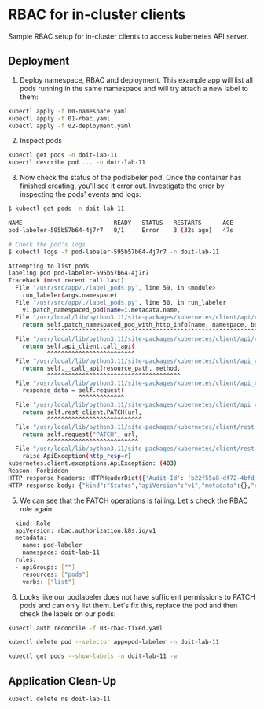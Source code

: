 # RBAC for in-cluster clients

Sample RBAC setup for in-cluster clients to access kubernetes API server.

## Deployment

1. Deploy namespace, RBAC and deployment. This example app will list all pods running in the same namespace and will try attach a new label to them:

```bash
kubectl apply -f 00-namespace.yaml
kubectl apply -f 01-rbac.yaml
kubectl apply -f 02-deployment.yaml
```

2. Inspect pods

```bash
kubectl get pods -n doit-lab-11
kubectl describe pod ... -n doit-lab-11
```

3. Now check the status of the podlabeler pod. Once the container has finished creating, you'll see it error out. Investigate the error by inspecting the pods' events and logs:

```bash
$ kubectl get pods -n doit-lab-11

NAME                          READY   STATUS   RESTARTS      AGE
pod-labeler-595b57b64-4j7r7   0/1     Error    3 (32s ago)   47s

# Check the pod's logs
$ kubectl logs -f pod-labeler-595b57b64-4j7r7 -n doit-lab-11

Attempting to list pods
labeling pod pod-labeler-595b57b64-4j7r7
Traceback (most recent call last):
  File "/usr/src/app/./label_pods.py", line 59, in <module>
    run_labeler(args.namespace)
  File "/usr/src/app/./label_pods.py", line 50, in run_labeler
    v1.patch_namespaced_pod(name=i.metadata.name,
  File "/usr/local/lib/python3.11/site-packages/kubernetes/client/api/core_v1_api.py", line 19872, in patch_namespaced_pod
    return self.patch_namespaced_pod_with_http_info(name, namespace, body, **kwargs)  # noqa: E501
           ^^^^^^^^^^^^^^^^^^^^^^^^^^^^^^^^^^^^^^^^^^^^^^^^^^^^^^^^^^^^^^^^^^^^^^^^^
  File "/usr/local/lib/python3.11/site-packages/kubernetes/client/api/core_v1_api.py", line 19987, in patch_namespaced_pod_with_http_info
    return self.api_client.call_api(
           ^^^^^^^^^^^^^^^^^^^^^^^^^
  File "/usr/local/lib/python3.11/site-packages/kubernetes/client/api_client.py", line 348, in call_api
    return self.__call_api(resource_path, method,
           ^^^^^^^^^^^^^^^^^^^^^^^^^^^^^^^^^^^^^^
  File "/usr/local/lib/python3.11/site-packages/kubernetes/client/api_client.py", line 180, in __call_api
    response_data = self.request(
                    ^^^^^^^^^^^^^
  File "/usr/local/lib/python3.11/site-packages/kubernetes/client/api_client.py", line 407, in request
    return self.rest_client.PATCH(url,
           ^^^^^^^^^^^^^^^^^^^^^^^^^^^
  File "/usr/local/lib/python3.11/site-packages/kubernetes/client/rest.py", line 296, in PATCH
    return self.request("PATCH", url,
           ^^^^^^^^^^^^^^^^^^^^^^^^^^
  File "/usr/local/lib/python3.11/site-packages/kubernetes/client/rest.py", line 235, in request
    raise ApiException(http_resp=r)
kubernetes.client.exceptions.ApiException: (403)
Reason: Forbidden
HTTP response headers: HTTPHeaderDict({'Audit-Id': 'b22f55a8-df72-4bfd-bc50-bad8557cdac5', 'Cache-Control': 'no-cache, private', 'Content-Type': 'application/json', 'X-Content-Type-Options': 'nosniff', 'X-Kubernetes-Pf-Flowschema-Uid': 'd56108f2-a8f8-44c0-a56e-3071c68ac1f8', 'X-Kubernetes-Pf-Prioritylevel-Uid': '6f700103-9e74-4418-b035-81039f0dc04b', 'Date': 'Tue, 25 Jul 2023 14:31:21 GMT', 'Content-Length': '364'})
HTTP response body: {"kind":"Status","apiVersion":"v1","metadata":{},"status":"Failure","message":"pods \"pod-labeler-595b57b64-4j7r7\" is forbidden: User \"system:serviceaccount:doit-lab-11:pod-labeler\" cannot patch resource \"pods\" in API group \"\" in the namespace \"doit-lab-11\"","reason":"Forbidden","details":{"name":"pod-labeler-595b57b64-4j7r7","kind":"pods"},"code":403}
```

5. We can see that the PATCH operations is failing. Let's check the RBAC role again:

```bash
  kind: Role
  apiVersion: rbac.authorization.k8s.io/v1
  metadata:
    name: pod-labeler
    namespace: doit-lab-11
  rules:
  - apiGroups: [""]
    resources: ["pods"]
    verbs: ["list"]
```

6. Looks like our podlabeler does not have sufficient permissions to PATCH pods and can only list them. Let's fix this, replace the pod and then check the labels on our pods:

```bash
kubectl auth reconcile -f 03-rbac-fixed.yaml

kubectl delete pod --selector app=pod-labeler -n doit-lab-11

kubectl get pods --show-labels -n doit-lab-11 -w
```

## Application Clean-Up

```bash
kubectl delete ns doit-lab-11
```
